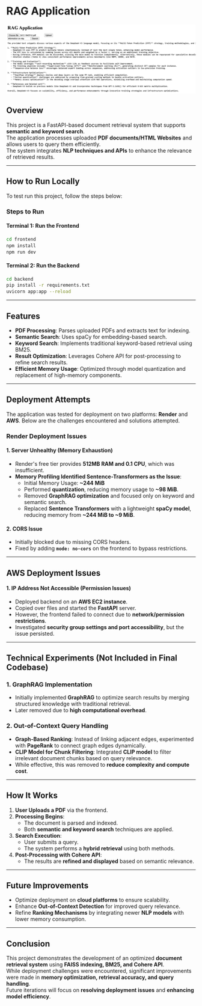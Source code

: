 # RAG Application
![RAG Application](https://github.com/Anushkasethi/rag_application/blob/master/rag_example.png?raw=true)
## Overview  
This project is a FastAPI-based document retrieval system that supports **semantic and keyword search**.  
The application processes uploaded **PDF documents/HTML Websites** and allows users to query them efficiently.  
The system integrates **NLP techniques and APIs** to enhance the relevance of retrieved results.

---
## How to Run Locally

To test run this project, follow the steps below:
### Steps to Run

#### Terminal 1: Run the Frontend
```sh
cd frontend
npm install
npm run dev
```

#### Terminal 2: Run the Backend
```sh
cd backend
pip install -r requirements.txt
uvicorn app:app --reload
```
---

## Features
- **PDF Processing**: Parses uploaded PDFs and extracts text for indexing.
- **Semantic Search**: Uses spaCy for embedding-based search.
- **Keyword Search**: Implements traditional keyword-based retrieval using BM25.
- **Result Optimization**: Leverages Cohere API for post-processing to refine search results.
- **Efficient Memory Usage**: Optimized through model quantization and replacement of high-memory components.

---

## Deployment Attempts  
The application was tested for deployment on two platforms: **Render** and **AWS**. Below are the challenges encountered and solutions attempted.

### Render Deployment Issues
#### 1. Server Unhealthy (Memory Exhaustion)  
- Render's free tier provides **512MB RAM and 0.1 CPU**, which was insufficient.
- **Memory Profiling Identified Sentence-Transformers as the Issue**:  
  - Initial Memory Usage: **~244 MiB**  
  - Performed **quantization**, reducing memory usage to **~98 MiB**.  
  - Removed **GraphRAG optimization** and focused only on keyword and semantic search.  
  - Replaced **Sentence Transformers** with a lightweight **spaCy model**, reducing memory from **~244 MiB to ~9 MiB**.

#### 2. CORS Issue  
- Initially blocked due to missing CORS headers.
- Fixed by adding **`mode: no-cors`** on the frontend to bypass restrictions.

---

## AWS Deployment Issues
#### 1. IP Address Not Accessible (Permission Issues)  
- Deployed backend on an **AWS EC2 instance**.
- Copied over files and started the **FastAPI** server.
- However, the frontend failed to connect due to **network/permission restrictions**.
- Investigated **security group settings and port accessibility**, but the issue persisted.

---

## Technical Experiments (Not Included in Final Codebase)
### 1. GraphRAG Implementation  
- Initially implemented **GraphRAG** to optimize search results by merging structured knowledge with traditional retrieval.
- Later removed due to **high computational overhead**.

### 2. Out-of-Context Query Handling  
- **Graph-Based Ranking**: Instead of linking adjacent edges, experimented with **PageRank** to connect graph edges dynamically.  
- **CLIP Model for Chunk Filtering**: Integrated **CLIP model** to filter irrelevant document chunks based on query relevance.  
- While effective, this was removed to **reduce complexity and compute cost**.

---

## How It Works
1. **User Uploads a PDF** via the frontend.
2. **Processing Begins**:  
   - The document is parsed and indexed.  
   - Both **semantic and keyword search** techniques are applied.  
3. **Search Execution**:  
   - User submits a query.  
   - The system performs a **hybrid retrieval** using both methods.  
4. **Post-Processing with Cohere API**:  
   - The results are **refined and displayed** based on semantic relevance.

---

## Future Improvements
- Optimize deployment on **cloud platforms** to ensure scalability.
- Enhance **Out-of-Context Detection** for improved query relevance.
- Refine **Ranking Mechanisms** by integrating newer **NLP models** with lower memory consumption.

---

## Conclusion
This project demonstrates the development of an optimized **document retrieval system** using **FAISS indexing, BM25, and Cohere API**.  
While deployment challenges were encountered, significant improvements were made in **memory optimization, retrieval accuracy, and query handling**.  
Future iterations will focus on **resolving deployment issues** and **enhancing model efficiency**.
